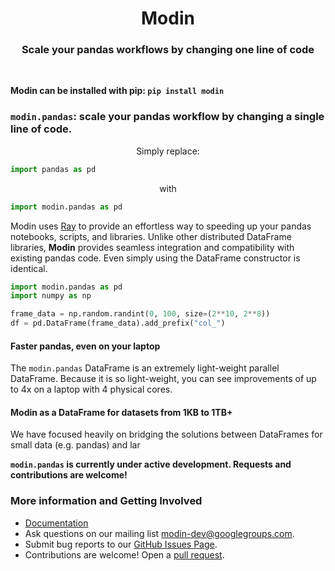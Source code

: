 <h1 align="center">Modin</h1>
<h3 align="center">Scale your pandas workflows by changing one line of code</h3>

<p align="center">
<a href="https://travis-ci.com/modin-project/modin"><img alt="" src="https://travis-ci.com/modin-project/modin.svg?branch=master"></a>
<a href="https://modin.readthedocs.io/en/latest/?badge=latest"><img alt="" src="https://readthedocs.org/projects/modin/badge/?version=latest"></a>
<a href="https://badge.fury.io/py/modin"><img alt="" src="https://badge.fury.io/py/modin.svg"></a>
<a href="https://github.com/ambv/black"><img alt="" src="https://img.shields.io/badge/code%20style-black-000000.svg"></a>
</p>

**Modin can be installed with pip: `pip install modin`**

### `modin.pandas`: scale your pandas workflow by changing a single line of code.

<p align="center">Simply replace:</p>

```python
import pandas as pd
```
<p align="center">with</p>

```python
import modin.pandas as pd
```

Modin uses [Ray](https://github.com/ray-project/ray/) to provide an effortless way to 
speeding up your pandas notebooks, scripts, and libraries. Unlike other distributed
DataFrame libraries, **Modin** provides seamless integration and compatibility with
existing pandas code. Even simply using the DataFrame constructor is identical.

```python
import modin.pandas as pd
import numpy as np

frame_data = np.random.randint(0, 100, size=(2**10, 2**8))
df = pd.DataFrame(frame_data).add_prefix("col_")
```

#### Faster pandas, even on your laptop

The `modin.pandas` DataFrame is an extremely light-weight parallel DataFrame. Because it 
is so light-weight, you can see improvements of up to 4x on a laptop with 4 physical 
cores.

#### Modin as a DataFrame for datasets from 1KB to 1TB+ 

We have focused heavily on bridging the solutions between DataFrames for small data 
(e.g. pandas) and lar

**`modin.pandas` is currently under active development. Requests and contributions are welcome!**

### More information and Getting Involved

- [Documentation](https://modin.readthedocs.io/en/latest/)
- Ask questions on our mailing list [modin-dev@googlegroups.com](https://groups.google.com/forum/#!forum/modin-dev).
- Submit bug reports to our [GitHub Issues Page](https://github.com/modin-project/modin/issues).
- Contributions are welcome! Open a [pull request](https://github.com/modin-project/modin/pulls).
